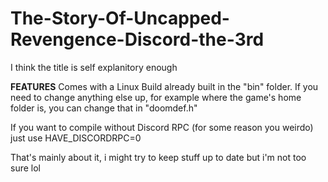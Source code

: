 # The-Story-Of-Uncapped-Revengence-Discord-the-3rd
I think the title is self explanitory enough


**FEATURES**
Comes with a Linux Build already built in the "bin" folder. If you need to change anything else up, for example where the game's home folder is, you can change that in "doomdef.h"

If you want to compile without Discord RPC (for some reason you weirdo) just use HAVE_DISCORDRPC=0

That's mainly about it, i might try to keep stuff up to date but i'm not too sure lol
